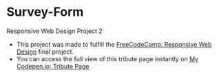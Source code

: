 # Survey-Form
Responsive Web Design Project 2

- This project was made to fulfill the [FreeCodeCamp: Responsive Web Design](https://www.freecodecamp.org/learn/responsive-web-design/responsive-web-design-projects/build-a-survey-form) final project.
- You can access the full view of this tribute page instantly on [My Codepen.io: Tribute Page](https://codepen.io/mzhafizha/full/MWKQgrj)
